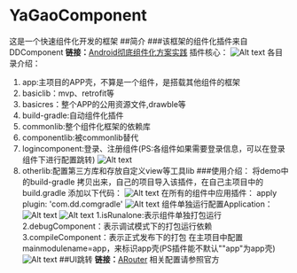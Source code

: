 # YaGaoComponent
这是一个快速组件化开发的框架
##简介
###该框架的组件化插件来自DDComponent
**链接：**[Android彻底组件化方案实践](https://www.jianshu.com/p/1b1d77f58e84)
插件核心：
![Alt text](./YaGaoTree.png)
各目录介绍：
   1. app:主项目的APP壳，不算是一个组件，是搭载其他组件的框架
   2. basiclib：mvp、retrofit等
   3. basicres：整个APP的公用资源文件,drawble等
   4. build-gradle:自动组件化插件
   5. commonlib:整个组件化框架的依赖库
   6. componentlib:被commonlib替代
   7. logincomponent:登录、注册组件(PS:各组件如果需要登录信息，可以在登录组件下进行配置跳转)
   ![Alt text](./QQ图片20180427113633.png)
   8. otherlib:配置第三方库和存放自定义view等工具lib
###使用介绍：
    将demo中的build-gradle 拷贝出来，自己的项目导入该插件，在自己主项目中的build.gradle 添加以下代码：
  ![Alt text](./111.png)
		在所有的组件中应用插件：
		apply plugin: 'com.dd.comgradle'
![Alt text](./1524801373915.png)
		 组件单独运行配置Application：
 ![Alt text](./1524801420640.png)
 ![Alt text](./1524801459932.png)
   1.isRunalone:表示组件单独打包运行
   2.debugComponent：表示调试模式下的打包运行依赖
   3.compileComponent：表示正式发布下的打包
   在主项目中配置mainmodulename=app，来标识app壳(PS插件能不默认""app"为app壳)
![Alt text](./1524801609836.png)
##UI跳转
**链接：**[ARouter](https://github.com/alibaba/ARouter)
相关配置请参照官方
